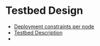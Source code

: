 # Testbed Design

* [Deployment constraints per node](constraints.md "As part of the Aveiro face-to-face meeting, an initial design and requirements towards the reThink testbed nodes was presented. This documents captures deployment constrains for each testbed node.")
* [Testbed Description](testbed-description.md "Description per partner of their testbed node")
* 
